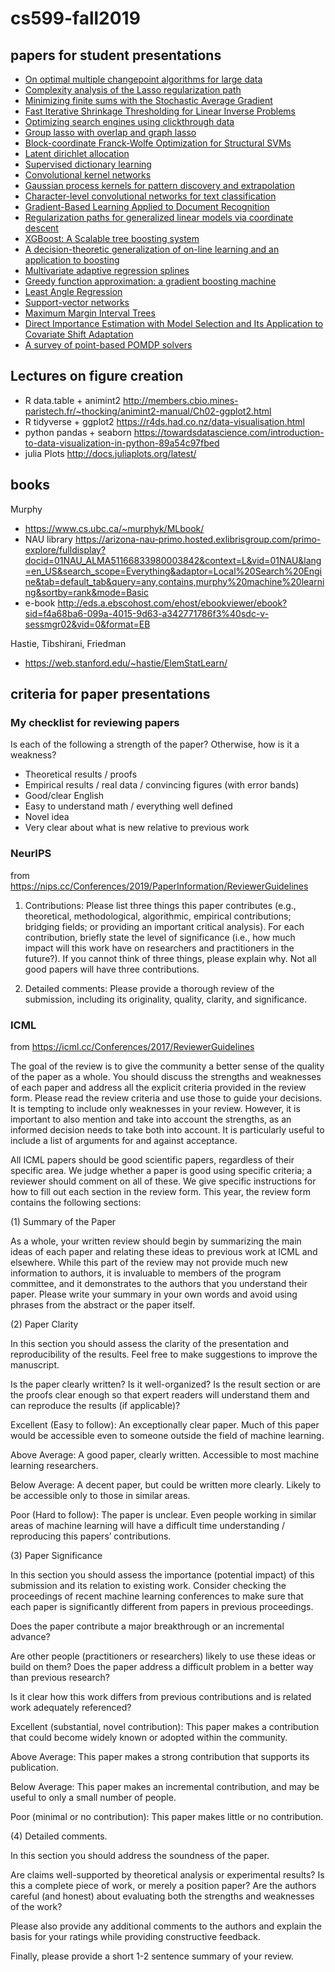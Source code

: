 # cs599-fall2019

## papers for student presentations

* [On optimal multiple changepoint algorithms for large data](https://link.springer.com/article/10.1007/s11222-016-9636-3)
* [Complexity analysis of the Lasso regularization path](https://arxiv.org/abs/1205.0079)
* [Minimizing finite sums with the Stochastic Average Gradient](https://arxiv.org/abs/1309.2388)
* [Fast Iterative Shrinkage Thresholding for Linear Inverse Problems](https://epubs.siam.org/doi/abs/10.1137/080716542)
* [Optimizing search engines using clickthrough data](https://dl.acm.org/citation.cfm?id=775067)
* [Group lasso with overlap and graph lasso](http://www.machinelearning.org/archive/icml2009/papers/471.pdf)
* [Block-coordinate Franck-Wolfe Optimization for Structural SVMs](https://arxiv.org/abs/1207.4747)
* [Latent dirichlet allocation](http://www.jmlr.org/papers/v3/blei03a.html)
* [Supervised dictionary learning](http://papers.nips.cc/paper/3448-supervised-dictionary-learning)
* [Convolutional kernel networks](http://papers.nips.cc/paper/5348-convolutional-kernel-networks)
* [Gaussian process kernels for pattern discovery and extrapolation](https://arxiv.org/abs/1302.4245)
* [Character-level convolutional networks for text classification](http://papers.nips.cc/paper/5782-character-level-convolutional-networks-for-text-classifica)
* [Gradient-Based Learning Applied to Document Recognition](http://yann.lecun.com/exdb/publis/pdf/lecun-98.pdf)
* [Regularization paths for generalized linear models via coordinate descent](https://www.jstatsoft.org/article/view/v033i01)
* [XGBoost: A Scalable tree boosting system](https://dl.acm.org/citation.cfm?id=2939785)
* [A decision-theoretic generalization of on-line learning and an application to boosting](https://www.sciencedirect.com/science/article/pii/S002200009791504X/pdf?md5=e471323f84c2764746c94ba206a9bc47&pid=1-s2.0-S002200009791504X-main.pdf&_valck=1)
* [Multivariate adaptive regression splines](https://projecteuclid.org/euclid.aos/1176347963)
* [Greedy function approximation: a gradient boosting machine](https://www.jstor.org/stable/2699986?seq=1#page_scan_tab_contents)
* [Least Angle Regression](https://web.stanford.edu/~hastie/Papers/LARS/LeastAngle_2002.pdf)
* [Support-vector networks](https://link.springer.com/article/10.1007/BF00994018)
* [Maximum Margin Interval Trees](http://papers.nips.cc/paper/7080-maximum-margin-interval-trees)
* [Direct Importance Estimation with Model Selection and Its Application to Covariate Shift Adaptation](http://papers.nips.cc/paper/3248-direct-importance-estimation-with-model-selection-and-its-application-to-covariate-shift-adaptation)
* [A survey of point-based POMDP solvers](http://citeseerx.ist.psu.edu/viewdoc/download?doi=10.1.1.711.9951&rep=rep1&type=pdf)

## Lectures on figure creation

* R data.table + animint2 http://members.cbio.mines-paristech.fr/~thocking/animint2-manual/Ch02-ggplot2.html
* R tidyverse + ggplot2 https://r4ds.had.co.nz/data-visualisation.html
* python pandas + seaborn https://towardsdatascience.com/introduction-to-data-visualization-in-python-89a54c97fbed
* julia Plots http://docs.juliaplots.org/latest/

## books

Murphy

* https://www.cs.ubc.ca/~murphyk/MLbook/
* NAU library https://arizona-nau-primo.hosted.exlibrisgroup.com/primo-explore/fulldisplay?docid=01NAU_ALMA51166833980003842&context=L&vid=01NAU&lang=en_US&search_scope=Everything&adaptor=Local%20Search%20Engine&tab=default_tab&query=any,contains,murphy%20machine%20learning&sortby=rank&mode=Basic
* e-book http://eds.a.ebscohost.com/ehost/ebookviewer/ebook?sid=f4a68ba6-099a-4015-9d63-a342771786f3%40sdc-v-sessmgr02&vid=0&format=EB

Hastie, Tibshirani, Friedman

* https://web.stanford.edu/~hastie/ElemStatLearn/


## criteria for paper presentations

### My checklist for reviewing papers

Is each of the following a strength of the paper? Otherwise, how is it a weakness?

* Theoretical results / proofs
* Empirical results / real data / convincing figures (with error bands)
* Good/clear English
* Easy to understand math / everything well defined
* Novel idea
* Very clear about what is new relative to previous work


### NeurIPS

from https://nips.cc/Conferences/2019/PaperInformation/ReviewerGuidelines

1. Contributions: Please list three things this paper contributes (e.g., theoretical, methodological, algorithmic, empirical contributions; bridging fields; or providing an important critical analysis). For each contribution, briefly state the level of significance (i.e., how much impact will this work have on researchers and practitioners in the future?). If you cannot think of three things, please explain why. Not all good papers will have three contributions.

2.  Detailed comments: Please provide a thorough review of the submission, including its originality, quality, clarity, and significance.

### ICML

from https://icml.cc/Conferences/2017/ReviewerGuidelines

The goal of the review is to give the community a better sense of the quality of the paper as a whole. You should discuss the strengths and weaknesses of each paper and address all the explicit criteria provided in the review form. Please read the review criteria and use those to guide your decisions. It is tempting to include only weaknesses in your review. However, it is important to also mention and take into account the strengths, as an informed decision needs to take both into account. It is particularly useful to include a list of arguments for and against acceptance.

All ICML papers should be good scientific papers, regardless of their specific area. We judge whether a paper is good using specific criteria; a reviewer should comment on all of these. We give specific instructions for how to fill out each section in the review form. This year, the review form contains the following sections:

(1) Summary of the Paper

As a whole, your written review should begin by summarizing the main ideas of each paper and relating these ideas to previous work at ICML and elsewhere. While this part of the review may not provide much new information to authors, it is invaluable to members of the program committee, and it demonstrates to the authors that you understand their paper. Please write your summary in your own words and avoid using phrases from the abstract or the paper itself. 

(2) Paper Clarity

In this section you should assess the clarity of the presentation and reproducibility of the results. Feel free to make suggestions to improve the manuscript.

Is the paper clearly written? Is it well-organized? Is the result section or are the proofs clear enough so that expert readers will understand them and can reproduce the results (if applicable)?

 

Excellent (Easy to follow): An exceptionally clear paper. Much of this paper would be accessible even to someone outside the field of machine learning.

Above Average: A good paper, clearly written. Accessible to most machine learning researchers.

Below Average: A decent paper, but could be written more clearly. Likely to be accessible only to those in similar areas.

Poor (Hard to follow): The paper is unclear. Even people working in similar areas of machine learning will have a difficult time understanding / reproducing this papers’ contributions.

(3) Paper Significance

In this section you should assess the importance (potential impact) of this submission and its relation to existing work. Consider checking the proceedings of recent machine learning conferences to make sure that each paper is significantly different from papers in previous proceedings.

Does the paper contribute a major breakthrough or an incremental advance?

Are other people (practitioners or researchers) likely to use these ideas or build on them? Does the paper address a difficult problem in a better way than previous research? 

Is it clear how this work differs from previous contributions and is related work adequately referenced? 

Excellent (substantial, novel contribution): This paper makes a contribution that could become widely known or adopted within the community.

Above Average: This paper makes a strong contribution that supports its publication.

Below Average: This paper makes an incremental contribution, and may be useful to only a small number of people.

Poor (minimal or no contribution): This paper makes little or no contribution. 

(4) Detailed comments.

In this section you should address the soundness of the paper. 

Are claims well-supported by theoretical analysis or experimental results? Is this a complete piece of work, or merely a position paper? Are the authors careful (and honest) about evaluating both the strengths and weaknesses of the work?

Please also provide any additional comments to the authors and explain the basis for your ratings while providing constructive feedback.

Finally, please provide a short 1-2 sentence summary of your review.
